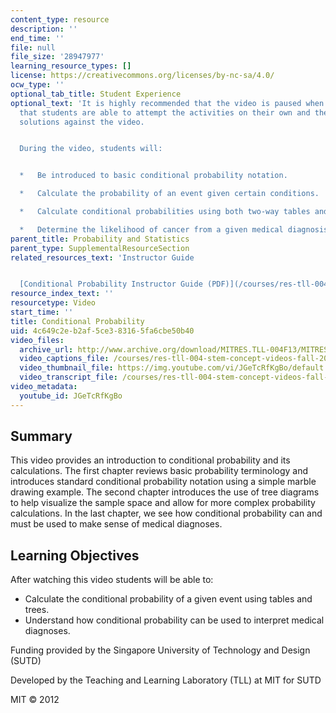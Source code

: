 ```yaml
---
content_type: resource
description: ''
end_time: ''
file: null
file_size: '28947977'
learning_resource_types: []
license: https://creativecommons.org/licenses/by-nc-sa/4.0/
ocw_type: ''
optional_tab_title: Student Experience
optional_text: 'It is highly recommended that the video is paused when prompted so
  that students are able to attempt the activities on their own and then check their
  solutions against the video.


  During the video, students will:


  *   Be introduced to basic conditional probability notation.

  *   Calculate the probability of an event given certain conditions.

  *   Calculate conditional probabilities using both two-way tables and tree diagrams.

  *   Determine the likelihood of cancer from a given medical diagnosis.'
parent_title: Probability and Statistics
parent_type: SupplementalResourceSection
related_resources_text: 'Instructor Guide


  [Conditional Probability Instructor Guide (PDF)](/courses/res-tll-004-stem-concept-videos-fall-2013/resources/mitres_tll-004f13_conguide)'
resource_index_text: ''
resourcetype: Video
start_time: ''
title: Conditional Probability
uid: 4c649c2e-b2af-5ce3-8316-5fa6cbe50b40
video_files:
  archive_url: http://www.archive.org/download/MITRES.TLL-004F13/MITRES_TLL-004F13_conditional_probabilty_300k.mp4
  video_captions_file: /courses/res-tll-004-stem-concept-videos-fall-2013/90f02479358851b583937bf1dfcd5834_JGeTcRfKgBo.vtt
  video_thumbnail_file: https://img.youtube.com/vi/JGeTcRfKgBo/default.jpg
  video_transcript_file: /courses/res-tll-004-stem-concept-videos-fall-2013/95fb7494229bef15ee5974419cbf4144_JGeTcRfKgBo.pdf
video_metadata:
  youtube_id: JGeTcRfKgBo
---
```


Summary
-------

This video provides an introduction to conditional probability and its calculations. The first chapter reviews basic probability terminology and introduces standard conditional probability notation using a simple marble drawing example. The second chapter introduces the use of tree diagrams to help visualize the sample space and allow for more complex probability calculations. In the last chapter, we see how conditional probability can and must be used to make sense of medical diagnoses.

Learning Objectives
-------------------

After watching this video students will be able to:

*   Calculate the conditional probability of a given event using tables and trees.
*   Understand how conditional probability can be used to interpret medical diagnoses.

Funding provided by the Singapore University of Technology and Design (SUTD)

Developed by the Teaching and Learning Laboratory (TLL) at MIT for SUTD

MIT © 2012

